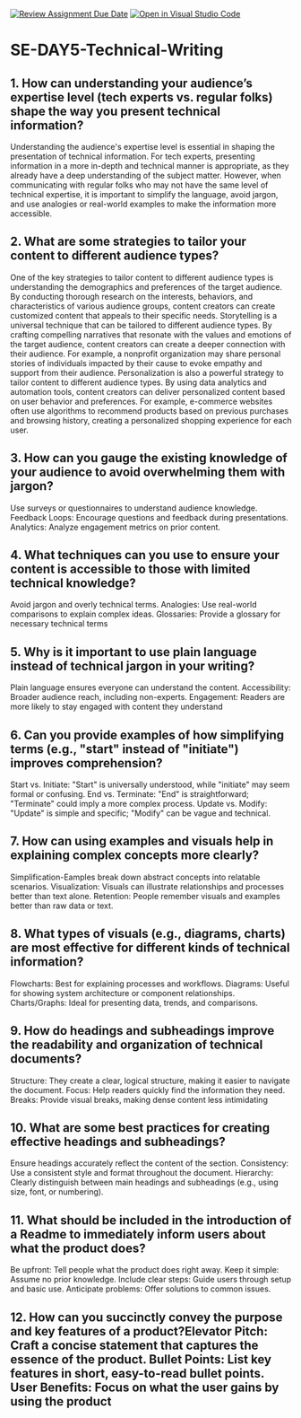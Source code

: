 [![Review Assignment Due Date](https://classroom.github.com/assets/deadline-readme-button-22041afd0340ce965d47ae6ef1cefeee28c7c493a6346c4f15d667ab976d596c.svg)](https://classroom.github.com/a/zsAR-pyY)
[![Open in Visual Studio Code](https://classroom.github.com/assets/open-in-vscode-2e0aaae1b6195c2367325f4f02e2d04e9abb55f0b24a779b69b11b9e10269abc.svg)](https://classroom.github.com/online_ide?assignment_repo_id=18923398&assignment_repo_type=AssignmentRepo)
# SE-DAY5-Technical-Writing
## 1. How can understanding your audience’s expertise level (tech experts vs. regular folks) shape the way you present technical information?
Understanding the audience's expertise level is essential in shaping the presentation of technical information. For tech experts, presenting information in a more in-depth and technical manner is appropriate, as they already have a deep understanding of the subject matter. However, when communicating with regular folks who may not have the same level of technical expertise, it is important to simplify the language, avoid jargon, and use analogies or real-world examples to make the information more accessible.
## 2. What are some strategies to tailor your content to different audience types?
One of the key strategies to tailor content to different audience types is understanding the demographics and preferences of the target audience. By conducting thorough research on the interests, behaviors, and characteristics of various audience groups, content creators can create customized content that appeals to their specific needs. Storytelling is a universal technique that can be tailored to different audience types. By crafting compelling narratives that resonate with the values and emotions of the target audience, content creators can create a deeper connection with their audience. For example, a nonprofit organization may share personal stories of individuals impacted by their cause to evoke empathy and support from their audience. Personalization is also a powerful strategy to tailor content to different audience types. By using data analytics and automation tools, content creators can deliver personalized content based on user behavior and preferences. For example, e-commerce websites often use algorithms to recommend products based on previous purchases and browsing history, creating a personalized shopping experience for each user.
## 3. How can you gauge the existing knowledge of your audience to avoid overwhelming them with jargon?
Use surveys or questionnaires to understand audience knowledge. Feedback Loops: Encourage questions and feedback during presentations. Analytics: Analyze engagement metrics on prior content.
## 4. What techniques can you use to ensure your content is accessible to those with limited technical knowledge?
Avoid jargon and overly technical terms. Analogies: Use real-world comparisons to explain complex ideas. Glossaries: Provide a glossary for necessary technical terms
## 5. Why is it important to use plain language instead of technical jargon in your writing?
Plain language ensures everyone can understand the content. Accessibility: Broader audience reach, including non-experts. Engagement: Readers are more likely to stay engaged with content they understand
## 6. Can you provide examples of how simplifying terms (e.g., "start" instead of "initiate") improves comprehension?
Start vs. Initiate: "Start" is universally understood, while "initiate" may seem formal or confusing. End vs. Terminate: "End" is straightforward; "Terminate" could imply a more complex process. Update vs. Modify: "Update" is simple and specific; "Modify" can be vague and technical.
## 7. How can using examples and visuals help in explaining complex concepts more clearly?
Simplification-Eamples break down abstract concepts into relatable scenarios. Visualization: Visuals can illustrate relationships and processes better than text alone. Retention: People remember visuals and examples better than raw data or text.
## 8. What types of visuals (e.g., diagrams, charts) are most effective for different kinds of technical information?
Flowcharts: Best for explaining processes and workflows. Diagrams: Useful for showing system architecture or component relationships. Charts/Graphs: Ideal for presenting data, trends, and comparisons.
## 9. How do headings and subheadings improve the readability and organization of technical documents?
Structure: They create a clear, logical structure, making it easier to navigate the document. Focus: Help readers quickly find the information they need. Breaks: Provide visual breaks, making dense content less intimidating
## 10. What are some best practices for creating effective headings and subheadings?
Ensure headings accurately reflect the content of the section. Consistency: Use a consistent style and format throughout the document. Hierarchy: Clearly distinguish between main headings and subheadings (e.g., using size, font, or numbering).
## 11. What should be included in the introduction of a Readme to immediately inform users about what the product does?
Be upfront: Tell people what the product does right away. Keep it simple: Assume no prior knowledge. Include clear steps: Guide users through setup and basic use. Anticipate problems: Offer solutions to common issues.
## 12. How can you succinctly convey the purpose and key features of a product?Elevator Pitch: Craft a concise statement that captures the essence of the product. Bullet Points: List key features in short, easy-to-read bullet points. User Benefits: Focus on what the user gains by using the product
